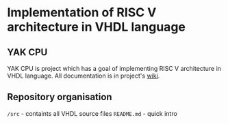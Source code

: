 # Implementation of RISC V architecture in VHDL language  

## YAK CPU  
YAK CPU is project which has a goal of implementing RISC V architecture in VHDL language. All documentation is in project's [wiki](https://github.com/lazardjurovic/Yak/wiki).   

## Repository organisation  
`/src` - containts all VHDL source files
`README.md` - quick intro  